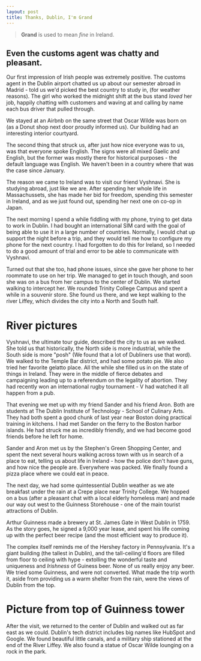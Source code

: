 ```yaml
---
layout: post
title: Thanks, Dublin, I'm Grand
---
```

> **Grand** is used to mean *fine* in Ireland. 

## Even the customs agent was chatty and pleasant.

Our first impression of Irish people was extremely positive. The customs agent in the Dublin airport chatted us up about our semester abroad in Madrid - told us we'd picked the best country to study in, (for weather reasons). The girl who worked the midnight shift at the bus stand *loved* her job, happily chatting with customers and waving at and calling by name each bus driver that pulled through.

We stayed at an Airbnb on the same street that Oscar Wilde was born on (as a Donut shop next door proudly informed us). Our building had an interesting interior courtyard.

The second thing that struck us, after just how nice everyone was to us, was that everyone spoke English. The signs were all mixed Gaelic and English, but the former was mostly there for historical purposes - the default language was English. We haven't been in a country where that was the case since January. 

The reason we came to Ireland was to visit our friend Vyshnavi. She is studying abroad, just like we are. After spending her whole life in Massachussets, she has made her bid for freedom, spending this semester in Ireland, and as we just found out, spending her next one on co-op in Japan.

The next morning I spend a while fiddling with my phone, trying to get data to work in Dublin. I had bought an international SIM card with the goal of being able to use it in a large number of countries. Normally, I would chat up support the night before a trip, and they would tell me how to configure my phone for the next country. I had forgotten to do this for Ireland, so I needed to do a good amount of trial and error to be able to communicate with Vyshnavi. 

Turned out that she too, had phone issues, since she gave her phone to her roommate to use on her trip. We managed to get in touch though, and soon she was on a bus from her campus to the center of Dublin. We started walking to intercept her. We rounded Trinity College Campus and spent a while in a souvenir store. She found us there, and we kept walking to the river Liffey, which divides the city into a North and South half.

# River pictures

Vyshnavi, the ultimate tour guide, described the city to us as we walked. She told us that historically, the North side is more industrial, while the South side is more "posh" (We found that a lot of Dubliners use that word). We walked to the Temple Bar district, and had some potato pie. We also tried her favorite gelatto place. All the while she filled us in on the state of things in Ireland. They were in the middle of fierce debates and campaigning leading up to a referendum on the legality of abortion. They had recently won an international rugby tournament - V had watched it all happen from a pub.

That evening we met up with my friend Sander and his friend Aron. Both are students at The Dublin Institute of Technology - School of Culinary Arts. They had both spent a good chunk of last year near Boston doing practical training in kitchens. I had met Sander on the ferry to the Boston harbor islands. He had struck me as incredibly friendly, and we had become good friends before he left for home. 

Sander and Aron met us by the Stephen's Green Shopping Center, and spent the next several hours walking across town with us in search of a place to eat, telling us about life in Ireland - how the police don't have guns, and how nice the people are. Everywhere was packed. We finally found a pizza place where we could eat in peace.

The next day, we had some quintessential Dublin weather as we ate breakfast under the rain at a Crepe place near Trinity College. We hopped on a bus (after a pleasant chat with a local elderly homeless man) and made our way out west to the Guinness Storehouse - one of the main tourist attractions of Dublin. 

Arthur Guinness made a brewery at St. James Gate in West Dublin in 1759. As the story goes, he signed a 9,000 year lease, and spent his life coming up with the perfect beer recipe (and the most efficient way to produce it). 

The complex itself reminds me of the Hershey factory in Pennsylvania. It's a giant building (the tallest in Dublin), and the tall-ceiling'd floors are filled from floor to ceiling with hype - extolling the wonderful taste and uniqueness and *Irishness* of Guiness beer. None of us really enjoy any beer. We tried some Guinness, and were not converted. What made the trip worth it, aside from providing us a warm shelter from the rain, were the views of Dublin from the top. 

# Picture from top of Guinness tower

After the visit, we returned to the center of Dublin and walked out as far east as we could. Dublin's tech district includes big names like HubSpot and Google. We found beautiful little canals, and a military ship stationed at the end of the River Liffey. We also found a statue of Oscar Wilde lounging on a rock in the park.

